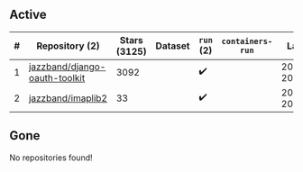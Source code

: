 ## Active
| # | Repository (2) | Stars (3125) | Dataset | `run` (2) | `containers-run` | Last Modified |
| --- | --- | --- | --- | --- | --- | --- |
| 1 | [jazzband/django-oauth-toolkit](https://github.com/jazzband/django-oauth-toolkit) | 3092 |  | :heavy_check_mark: |  | 2024-08-09 20:02:44+00:00 |
| 2 | [jazzband/imaplib2](https://github.com/jazzband/imaplib2) | 33 |  | :heavy_check_mark: |  | 2024-08-06 20:25:13+00:00 |

## Gone
No repositories found!
